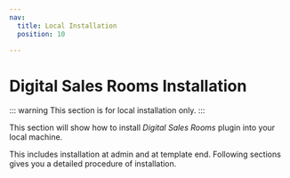 ```yaml
---
nav:
  title: Local Installation
  position: 10

---
```


# Digital Sales Rooms Installation

::: warning
This section is for local installation only.
:::

This section will show how to install *Digital Sales Rooms* plugin into your local machine.

This includes installation at admin and at template end. Following sections gives you a detailed procedure of installation.
